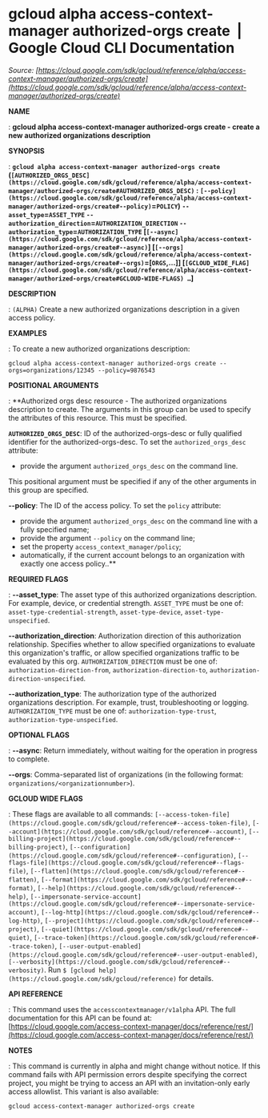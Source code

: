 # gcloud alpha access-context-manager authorized-orgs create  |  Google Cloud CLI Documentation

*Source: [https://cloud.google.com/sdk/gcloud/reference/alpha/access-context-manager/authorized-orgs/create](https://cloud.google.com/sdk/gcloud/reference/alpha/access-context-manager/authorized-orgs/create)*

**NAME**

: **gcloud alpha access-context-manager authorized-orgs create - create a new authorized organizations description**

**SYNOPSIS**

: **`gcloud alpha access-context-manager authorized-orgs create` (`[AUTHORIZED_ORGS_DESC](https://cloud.google.com/sdk/gcloud/reference/alpha/access-context-manager/authorized-orgs/create#AUTHORIZED_ORGS_DESC)` : `[--policy](https://cloud.google.com/sdk/gcloud/reference/alpha/access-context-manager/authorized-orgs/create#--policy)`=`POLICY`) `--asset_type`=`ASSET_TYPE` `--authorization_direction`=`AUTHORIZATION_DIRECTION` `--authorization_type`=`AUTHORIZATION_TYPE` [`[--async](https://cloud.google.com/sdk/gcloud/reference/alpha/access-context-manager/authorized-orgs/create#--async)`] [`[--orgs](https://cloud.google.com/sdk/gcloud/reference/alpha/access-context-manager/authorized-orgs/create#--orgs)`=[`ORGS`,…]] [`[GCLOUD_WIDE_FLAG](https://cloud.google.com/sdk/gcloud/reference/alpha/access-context-manager/authorized-orgs/create#GCLOUD-WIDE-FLAGS) …`]**

**DESCRIPTION**

: `(ALPHA)` Create a new authorized organizations description in a
given access policy.

**EXAMPLES**

: To create a new authorized organizations description:

```
gcloud alpha access-context-manager authorized-orgs create --orgs=organizations/12345 --policy=9876543
```

**POSITIONAL ARGUMENTS**

: **Authorized orgs desc resource - The authorized organizations description to
create. The arguments in this group can be used to specify the attributes of
this resource.
This must be specified.

**`AUTHORIZED_ORGS_DESC`**:
ID of the authorized-orgs-desc or fully qualified identifier for the
authorized-orgs-desc.
To set the `authorized_orgs_desc` attribute:

- provide the argument `authorized_orgs_desc` on the command line.

This positional argument must be specified if any of the other arguments in this
group are specified.

**--policy**:
The ID of the access policy.
To set the `policy` attribute:

- provide the argument `authorized_orgs_desc` on the command line with
a fully specified name;
- provide the argument `--policy` on the command line;
- set the property `access_context_manager/policy`;
- automatically, if the current account belongs to an organization with exactly
one access policy..**

**REQUIRED FLAGS**

: **--asset_type**:
The asset type of this authorized organizations description. For example,
device, or credential strength. `ASSET_TYPE` must be one
of: `asset-type-credential-strength`, `asset-type-device`,
`asset-type-unspecified`.

**--authorization_direction**:
Authorization direction of this authorization relationship. Specifies whether to
allow specified organizations to evaluate this organization's traffic, or allow
specified organizations traffic to be evaluated by this org.
`AUTHORIZATION_DIRECTION` must be one of:
`authorization-direction-from`,
`authorization-direction-to`,
`authorization-direction-unspecified`.

**--authorization_type**:
The authorization type of the authorized organizations description. For example,
trust, troubleshooting or logging. `AUTHORIZATION_TYPE`
must be one of: `authorization-type-trust`,
`authorization-type-unspecified`.

**OPTIONAL FLAGS**

: **--async**:
Return immediately, without waiting for the operation in progress to complete.

**--orgs**:
Comma-separated list of organizations (in the following format:
`organizations/<organizationnumber>`).

**GCLOUD WIDE FLAGS**

: These flags are available to all commands: `[--access-token-file](https://cloud.google.com/sdk/gcloud/reference#--access-token-file)`,
`[--account](https://cloud.google.com/sdk/gcloud/reference#--account)`, `[--billing-project](https://cloud.google.com/sdk/gcloud/reference#--billing-project)`,
`[--configuration](https://cloud.google.com/sdk/gcloud/reference#--configuration)`,
`[--flags-file](https://cloud.google.com/sdk/gcloud/reference#--flags-file)`,
`[--flatten](https://cloud.google.com/sdk/gcloud/reference#--flatten)`, `[--format](https://cloud.google.com/sdk/gcloud/reference#--format)`, `[--help](https://cloud.google.com/sdk/gcloud/reference#--help)`, `[--impersonate-service-account](https://cloud.google.com/sdk/gcloud/reference#--impersonate-service-account)`,
`[--log-http](https://cloud.google.com/sdk/gcloud/reference#--log-http)`,
`[--project](https://cloud.google.com/sdk/gcloud/reference#--project)`, `[--quiet](https://cloud.google.com/sdk/gcloud/reference#--quiet)`, `[--trace-token](https://cloud.google.com/sdk/gcloud/reference#--trace-token)`, `[--user-output-enabled](https://cloud.google.com/sdk/gcloud/reference#--user-output-enabled)`,
`[--verbosity](https://cloud.google.com/sdk/gcloud/reference#--verbosity)`.
Run `$ [gcloud help](https://cloud.google.com/sdk/gcloud/reference)` for details.

**API REFERENCE**

: This command uses the `accesscontextmanager/v1alpha` API. The full
documentation for this API can be found at: [https://cloud.google.com/access-context-manager/docs/reference/rest/](https://cloud.google.com/access-context-manager/docs/reference/rest/)

**NOTES**

: This command is currently in alpha and might change without notice. If this
command fails with API permission errors despite specifying the correct project,
you might be trying to access an API with an invitation-only early access
allowlist. This variant is also available:

```
gcloud access-context-manager authorized-orgs create
```